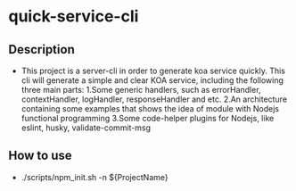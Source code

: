 # quick-service-cli

## Description

- This project is a server-cli in order to generate koa service quickly. This cli will generate a simple and clear KOA service, including the following three main parts: 1.Some generic handlers, such as errorHandler, contextHandler, logHandler, responseHandler and etc. 2.An architecture containing some examples that shows the idea of module with Nodejs functional programming 3.Some code-helper plugins for Nodejs, like eslint, husky, validate-commit-msg

## How to use

- ./scripts/npm_init.sh -n ${ProjectName}
